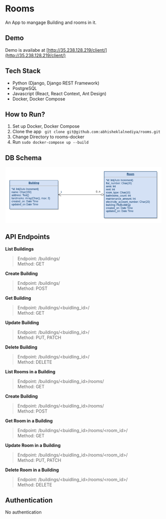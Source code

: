 Rooms
=====
An App to mangage Building and rooms in it.

Demo
---
Demo is availabe at [http://35.238.128.219/client/](http://35.238.128.219/client/)

Tech Stack
----------

- Python (Django, Django REST Framework)
- PostgreSQL
- Javascript (React, React Context, Ant Design)
- Docker, Docker Compose

How to Run?
------------

1. Set up Docker, Docker Compose
2. Clone the app ``` git clone git@github.com:abhisheklalnediya/rooms.git```
3. Change Directory to rooms-docker
4. Run ```sudo docker-compose up --build```

DB Schema
---------
![Schema](https://github.com/abhisheklalnediya/rooms/raw/master/schema.png)


API Endpoints
-------------

**List Buildings**
> Endpoint: /buildings/  
> Method: GET

**Create Building**

> Endpoint: /buildings/  
> Method: POST

**Get Building**

> Endpoint: /buildings/<buidling_id>/  
> Method: GET

**Update Building**

> Endpoint: /buildings/<buidling_id>/  
> Method: PUT, PATCH

**Delete Building**
> Endpoint: /buildings/<buidling_id>/  
> Method: DELETE

**List Rooms in a Building**
> Endpoint: /buildings/<buidling_id>/rooms/  
> Method: GET

**Create Building**

> Endpoint: /buildings/<buidling_id>/rooms/  
> Method: POST

**Get Room in a Building**

> Endpoint: /buildings/<buidling_id>/rooms/<room_id>/  
> Method: GET

**Update Room in a Building**

> Endpoint: /buildings/<buidling_id>/rooms/<room_id>/  
> Method: PUT, PATCH

**Delete Room in a Building**
> Endpoint: /buildings/<buidling_id>/rooms/<room_id>/  
> Method: DELETE


Authentication
--------------
No authentication


